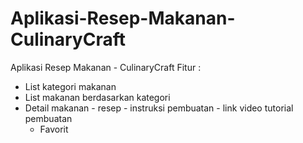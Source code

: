 # Aplikasi-Resep-Makanan-CulinaryCraft
Aplikasi Resep Makanan - CulinaryCraft
Fitur :
- List kategori makanan
- List makanan berdasarkan kategori
- Detail makanan
        - resep
        - instruksi pembuatan
        - link video tutorial pembuatan
  - Favorit
